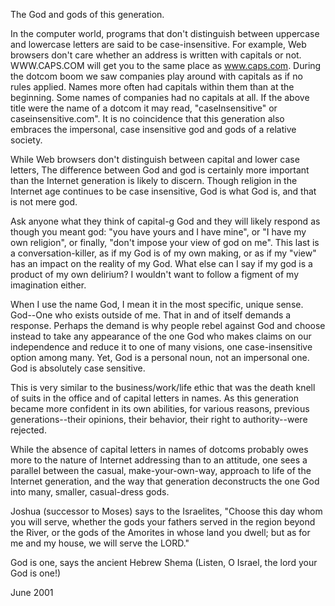 The God and gods of this generation.

In the computer world, programs that don't distinguish between uppercase and lowercase letters are said to be case-insensitive. For example, Web browsers don't care whether an address is written with capitals or not. WWW.CAPS.COM will get you to the same place as www.caps.com. During the dotcom boom we saw companies play around with capitals as if no rules applied. Names more often had capitals within them than at the beginning. Some names of companies had no capitals at all. If the above title were the name of a dotcom it may read, "caseInsensitive" or caseinsensitive.com". It is no coincidence that this generation also embraces the impersonal, case insensitive god and gods of a relative society.

While Web browsers don't distinguish between capital and lower case letters, The difference between God and god is certainly more important than the Internet generation is likely to discern. Though religion in the Internet age continues to be case insensitive, God is what God is, and that is not mere god.

Ask anyone what they think of capital-g God and they will likely respond as though you meant god: "you have yours and I have mine", or "I have my own religion", or finally, "don't impose your view of god on me". This last is a conversation-killer, as if my God is of my own making, or as if my "view" has an impact on the reality of my God. What else can I say if my god is a product of my own delirium? I wouldn't want to follow a figment of my imagination either.

When I use the name God, I mean it in the most specific, unique sense. God--One who exists outside of me. That in and of itself demands a response. Perhaps the demand is why people rebel against God and choose instead to take any appearance of the one God who makes claims on our independence and reduce it to one of many visions, one case-insensitive option among many. Yet, God is a personal noun, not an impersonal one. God is absolutely case sensitive.


This is very similar to the business/work/life ethic that was the death knell of suits in the office and of capital letters in names. As this generation became more confident in its own abilities, for various reasons, previous generations--their opinions, their behavior, their right to authority--were rejected.

While the absence of capital letters in names of dotcoms probably owes more to the nature of Internet addressing than to an attitude, one sees a parallel between the casual, make-your-own-way, approach to life of the Internet generation, and the way that generation deconstructs the one God into many, smaller, casual-dress gods.

Joshua (successor to Moses) says to the Israelites, "Choose this day whom you will serve, whether the gods your fathers served in the region beyond the River, or the gods of the Amorites in whose land you dwell; but as for me and my house, we will serve the LORD."

God is one, says the ancient Hebrew Shema (Listen, O Israel, the lord your God is one!)

June 2001